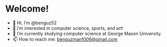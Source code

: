 # Welcome!
- 👋 Hi, I’m @benguz52
- 👀 I’m interested in computer science, sports, and art!
- 🌱 I’m currently studying computer science at George Mason University.
- 📫 How to reach me: benguzman1006@gmail.com

<!---
benguz52/benguz52 is a ✨ special ✨ repository because its `README.md` (this file) appears on your GitHub profile.
You can click the Preview link to take a look at your changes.
--->
